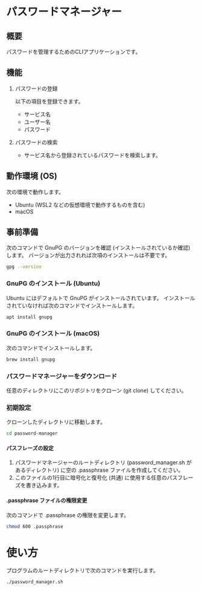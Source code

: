# パスワードマネージャー

## 概要

パスワードを管理するためのCLIアプリケーションです。

## 機能

1. パスワードの登録

    以下の項目を登録できます。
    - サービス名
    - ユーザー名
    - パスワード

1. パスワードの検索
    - サービス名から登録されているパスワードを検索します。

## 動作環境 (OS)

次の環境で動作します。

- Ubuntu (WSL2 などの仮想環境で動作するものを含む)
- macOS

## 事前準備

次のコマンドで GnuPG のバージョンを確認 (インストールされているか確認) します。
バージョンが出力されれば次項のインストールは不要です。

```bash
gpg --version
```

### GnuPG のインストール (Ubuntu)

Ubuntu にはデフォルトで GnuPG がインストールされています。
インストールされていなければ次のコマンドでインストールします。

```bash
apt install gnupg
```

### GnuPG のインストール (macOS)

次のコマンドでインストールします。

```bash
brew install gnupg
```

### パスワードマネージャーをダウンロード

任意のディレクトリにこのリポジトリをクローン (git clone) してください。

### 初期設定

クローンしたディレクトリに移動します。

```bash
cd password-manager
```

#### パスフレーズの設定

1. パスワードマネージャーのルートディレクトリ (password_manager.sh があるディレクトリ) に空の .passphrase ファイルを作成してください。
1. このファイルの1行目に暗号化と復号化 (共通) に使用する任意のパスフレーズを書き込みます。

#### .passphrase ファイルの権限変更

次のコマンドで .passphrase の権限を変更します。

```bash
chmod 600 .passphrase
```

# 使い方

プログラムのルートディレクトリで次のコマンドを実行します。

```bash
./password_manager.sh
```